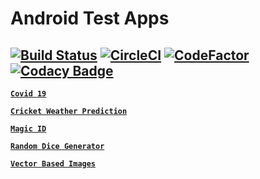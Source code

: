 # Android Test Apps

[![Build Status](https://crazyuploader.semaphoreci.com/badges/Android_Test_Apps.svg)](https://crazyuploader.semaphoreci.com/projects/Android_Test_Apps)
[![CircleCI](https://circleci.com/gh/crazyuploader/Android_Test_Apps/tree/master.svg?style=svg)](https://circleci.com/gh/crazyuploader/Android_Test_Apps/tree/master)
[![CodeFactor](https://www.codefactor.io/repository/github/crazyuploader/android_test_apps/badge)](https://www.codefactor.io/repository/github/crazyuploader/android_test_apps)
[![Codacy Badge](https://api.codacy.com/project/badge/Grade/2cbc2120c12e437d94e222ed0773c0c4)](https://app.codacy.com/manual/jugalkishor839/Android_Test_Apps?utm_source=github.com&utm_medium=referral&utm_content=crazyuploader/Android_Test_Apps&utm_campaign=Badge_Grade_Dashboard)
---

**[`Covid 19`](Covid19)**

**[`Cricket Weather Prediction`](CricketWeatherPrediction)**

**[`Magic ID`](MagicID)**

**[`Random Dice Generator`](RandomDiceGenerator)**

**[`Vector Based Images`](VectorBasedImages)**
